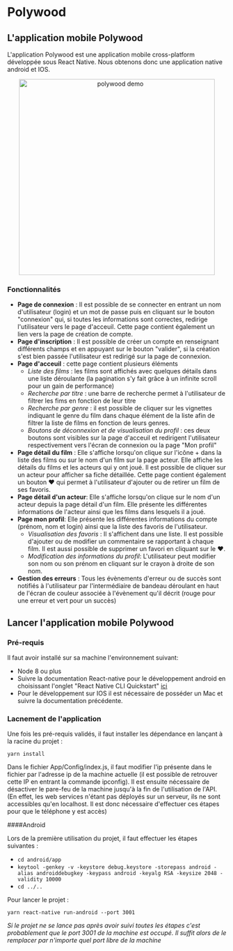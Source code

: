 # Polywood

## L'application mobile Polywood

L'application Polywood est une application mobile cross-platform développée 
sous React Native. Nous obtenons donc une application native android et IOS.

<div align="center">
<img src="./polywood-mobile.gif" alt="polywood demo" width="450px">
</div>

### Fonctionnalités 
- **Page de connexion** : Il est possible de se connecter en entrant un 
nom d'utilisateur (login) et un mot de passe puis en cliquant sur le bouton 
"connexion" qui, si toutes les informations sont correctes, redirige l'utilisateur vers 
le page d'acceuil. Cette page contient également un lien vers la page de création de compte.
- **Page d'inscription** : Il est possible de créer un compte en renseignant différents
champs et en appuyant sur le bouton "valider", si la création s'est bien passée l'utilisateur
est redirigé sur la page de connexion.
- **Page d'acceuil** : cette page contient plusieurs éléments
  - *Liste des films* : les films sont affichés avec quelques détails dans une liste
  déroulante (la pagination s'y fait grâce à un infinite scroll pour un gain de performance)
  - *Recherche par titre* : une barre de recherche permet à l'utilisateur de filtrer les fims
  en fonction de leur titre
  - *Recherche par genre* : il est possible de cliquer sur les vignettes indiquant le
  genre du film dans chaque élément de la liste afin de filtrer la liste de films
  en fonction de leurs genres.
  - *Boutons de déconnexion et de visualisation du profil* : ces deux boutons sont visibles sur
  la page d'acceuil et redirigent l'utilisateur respectivement vers l'écran de connexion
  ou la page "Mon profil"
- **Page détail du film** : Elle s'affiche lorsqu'on clique sur l'icône + dans la liste des films
ou sur le nom d'un film sur la page acteur. Elle affiche les détails du films et les
acteurs qui y ont joué. Il est possible de cliquer sur un acteur pour afficher sa fiche
détaillée. Cette page contient également un bouton ♥ qui permet à l'utilisateur
 d'ajouter ou de retirer un film de ses favoris.
- **Page détail d'un acteur**: Elle s'affiche lorsqu'on clique sur le nom d'un acteur 
depuis la page détail d'un film. Elle présente les différentes informations de l'acteur
ainsi que les films dans lesquels il a joué.
- **Page mon profil**: Elle présente les différentes informations du compte (prénom,
nom et login) ainsi que la liste des favoris de l'utilisateur.
  - *Visualisation des favoris* : Il s'affichent dans une liste. Il est possible d'ajouter
  ou de modifier un commentaire se rapportant à chaque film. Il est aussi possible
  de supprimer un favori en cliquant sur le ♥.
  - *Modification des informations du profil*: L'utilisateur peut modifier son nom
  ou son prénom en cliquant sur le crayon à droite de son nom.
- **Gestion des erreurs** : Tous les évènements d'erreur ou de succès sont notifiés
  à l'utilisateur par l'intermédiaire de bandeau déroulant en haut de l'écran de couleur
  associée à l'évènement qu'il décrit (rouge pour une erreur et vert pour un succès)


## Lancer l'application mobile Polywood
### Pré-requis
Il faut avoir installé sur sa machine l'environnement suivant: 
- Node 8 ou plus
- Suivre la documentation React-native pour le développement android en choisissant
l'onglet "React Native CLI Quickstart" [ici](https://facebook.github.io/react-native/docs/getting-started.html#installing-dependencies-3)
- Pour le développement sur IOS il est nécessaire de posséder un Mac et suivre
la documentation précédente.

### Lacnement de l'application 
Une fois les pré-requis validés, il faut installer les dépendance en lançant
 à la racine du projet : 
```shell script
yarn install
```
Dans le fichier App/Config/index.js, il faut modifier l'ip présente dans le fichier
par l'adresse ip de la machine actuelle (il est possible de retrouver cette IP
en entrant la commande ipconfig). 
Il est ensuite nécessaire de désactiver le pare-feu de la machine jusqu'à la fin
de l'utilisation de l'API. (En effet, les web services n'étant pas déployés sur un serveur,
ils ne sont accessibles qu'en localhost. Il est donc nécessaire d'effectuer ces étapes
pour que le téléphone y est accès)

####Android

Lors de la première utilisation du projet, il faut effectuer les étapes suivantes :
- ``cd android/app``
- ``keytool -genkey -v -keystore debug.keystore -storepass android -alias androiddebugkey -keypass android -keyalg RSA -keysize 2048 -validity 10000``
- ``cd ../..``

Pour lancer le projet : 
```
yarn react-native run-android --port 3001
```
*Si le projet ne se lance pas après avoir suivi toutes les étapes c'est probablement
que le port 3001 de la machine est occupé. Il suffit alors de le remplacer par 
n'importe quel port libre de la machine*